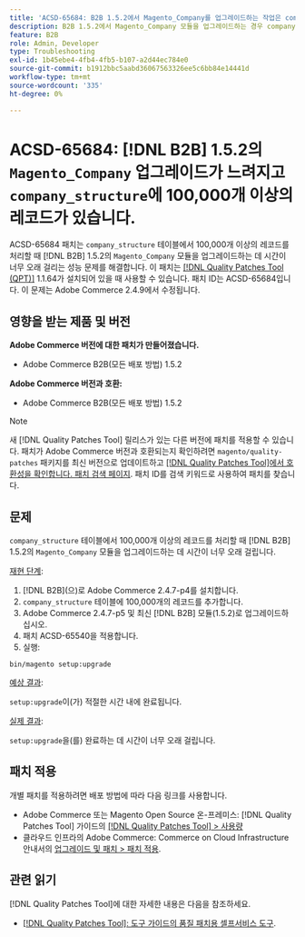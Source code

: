 ```yaml
---
title: 'ACSD-65684: B2B 1.5.2에서 Magento_Company를 업그레이드하는 작업은 company_structure에 100,000개 이상의 레코드가 있을 만큼 느립니다.'
description: B2B 1.5.2에서 Magento_Company 모듈을 업그레이드하는 경우 company_structure 테이블의 많은 레코드(~100,000+)를 처리하므로 시간이 너무 오래 걸리는 Adobe Commerce 문제를 해결하려면 ACSD-65684 패치를 적용합니다.
feature: B2B
role: Admin, Developer
type: Troubleshooting
exl-id: 1b45ebe4-4fb4-4fb5-b107-a2d44ec784e0
source-git-commit: b1912bbc5aabd36067563326ee5c6bb84e14441d
workflow-type: tm+mt
source-wordcount: '335'
ht-degree: 0%

---
```


# ACSD-65684: [!DNL B2B] 1.5.2의 `Magento_Company` 업그레이드가 느려지고 `company_structure`에 100,000개 이상의 레코드가 있습니다.

ACSD-65684 패치는 `company_structure` 테이블에서 100,000개 이상의 레코드를 처리할 때 [!DNL B2B] 1.5.2의 `Magento_Company` 모듈을 업그레이드하는 데 시간이 너무 오래 걸리는 성능 문제를 해결합니다. 이 패치는 [[!DNL Quality Patches Tool (QPT)]](/help/tools/quality-patches-tool/quality-patches-tool-to-self-serve-quality-patches.md) 1.1.64가 설치되어 있을 때 사용할 수 있습니다. 패치 ID는 ACSD-65684입니다. 이 문제는 Adobe Commerce 2.4.9에서 수정됩니다.

## 영향을 받는 제품 및 버전

**Adobe Commerce 버전에 대한 패치가 만들어졌습니다.**

* Adobe Commerce B2B(모든 배포 방법) 1.5.2

**Adobe Commerce 버전과 호환:**

* Adobe Commerce B2B(모든 배포 방법) 1.5.2

>[!NOTE]
>
>새 [!DNL Quality Patches Tool] 릴리스가 있는 다른 버전에 패치를 적용할 수 있습니다. 패치가 Adobe Commerce 버전과 호환되는지 확인하려면 `magento/quality-patches` 패키지를 최신 버전으로 업데이트하고 [[!DNL Quality Patches Tool]에서 호환성을 확인합니다. 패치 검색 페이지](https://experienceleague.adobe.com/tools/commerce-quality-patches/index.html). 패치 ID를 검색 키워드로 사용하여 패치를 찾습니다.

## 문제

`company_structure` 테이블에서 100,000개 이상의 레코드를 처리할 때 [!DNL B2B] 1.5.2의 `Magento_Company` 모듈을 업그레이드하는 데 시간이 너무 오래 걸립니다.

<u>재현 단계</u>:

1. [!DNL B2B]&#x200B;(으)로 Adobe Commerce 2.4.7-p4를 설치합니다.
1. `company_structure` 테이블에 100,000개의 레코드를 추가합니다.
1. Adobe Commerce 2.4.7-p5 및 최신 [!DNL B2B] 모듈(1.5.2)로 업그레이드하십시오.
1. 패치 ACSD-65540을 적용합니다.
1. 실행:

```
bin/magento setup:upgrade
```

<u>예상 결과</u>:

`setup:upgrade`이(가) 적절한 시간 내에 완료됩니다.

<u>실제 결과</u>:

`setup:upgrade`을(를) 완료하는 데 시간이 너무 오래 걸립니다.

## 패치 적용

개별 패치를 적용하려면 배포 방법에 따라 다음 링크를 사용합니다.

* Adobe Commerce 또는 Magento Open Source 온-프레미스: [!DNL Quality Patches Tool] 가이드의 [[!DNL Quality Patches Tool] > 사용량](/help/tools/quality-patches-tool/usage.md)
* 클라우드 인프라의 Adobe Commerce: Commerce on Cloud Infrastructure 안내서의 [업그레이드 및 패치 > 패치 적용](https://experienceleague.adobe.com/docs/commerce-cloud-service/user-guide/develop/upgrade/apply-patches.html).

## 관련 읽기

[!DNL Quality Patches Tool]에 대한 자세한 내용은 다음을 참조하세요.

* [[!DNL Quality Patches Tool]: 도구 가이드의 품질 패치용 셀프서비스 도구](/help/tools/quality-patches-tool/quality-patches-tool-to-self-serve-quality-patches.md).
